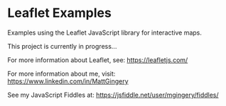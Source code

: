 # Leaflet Examples
Examples using the Leaflet JavaScript library for interactive maps.  

This project is currently in progress...

For more information about Leaflet, see:
https://leafletjs.com/

For more information about me, visit: 
https://www.linkedin.com/in/MattGingery

See my JavaScript Fiddles at:
https://jsfiddle.net/user/mgingery/fiddles/

